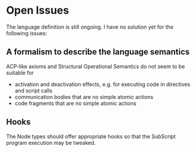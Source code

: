 # Open Issues #

The language definition is still ongoing.
I have no solution yet for the following issues:

## A formalism to describe the language semantics ##
ACP-like axioms and Structural Operational Semantics do not seem to be suitable for
  * activation and deactivation effects, e.g. for executing code in directives and script calls
  * communication bodies that are no simple atomic actions
  * code fragments that are no simple atomic actions

## Hooks ##
The Node types should offer appropriate hooks so that the SubScript program execution may be tweaked.
